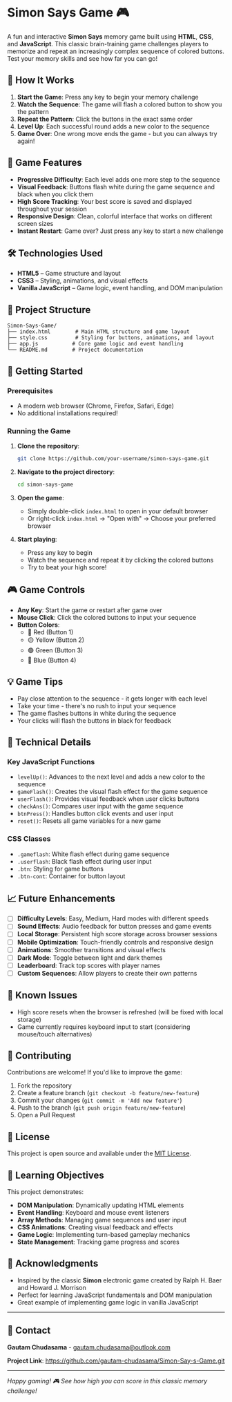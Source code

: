 # Simon Says Game 🎮

A fun and interactive **Simon Says** memory game built using **HTML**, **CSS**, and **JavaScript**. This classic brain-training game challenges players to memorize and repeat an increasingly complex sequence of colored buttons. Test your memory skills and see how far you can go!

## 🧠 How It Works

1. **Start the Game**: Press any key to begin your memory challenge
2. **Watch the Sequence**: The game will flash a colored button to show you the pattern
3. **Repeat the Pattern**: Click the buttons in the exact same order
4. **Level Up**: Each successful round adds a new color to the sequence
5. **Game Over**: One wrong move ends the game - but you can always try again!

## 🎯 Game Features

- **Progressive Difficulty**: Each level adds one more step to the sequence
- **Visual Feedback**: Buttons flash white during the game sequence and black when you click them
- **High Score Tracking**: Your best score is saved and displayed throughout your session
- **Responsive Design**: Clean, colorful interface that works on different screen sizes
- **Instant Restart**: Game over? Just press any key to start a new challenge

## 🛠️ Technologies Used

- **HTML5** – Game structure and layout
- **CSS3** – Styling, animations, and visual effects
- **Vanilla JavaScript** – Game logic, event handling, and DOM manipulation

## 📁 Project Structure

```
Simon-Says-Game/
├── index.html        # Main HTML structure and game layout
├── style.css         # Styling for buttons, animations, and layout
├── app.js           # Core game logic and event handling
└── README.md        # Project documentation
```

## 🚀 Getting Started

### Prerequisites
- A modern web browser (Chrome, Firefox, Safari, Edge)
- No additional installations required!

### Running the Game

1. **Clone the repository**:
   ```bash
   git clone https://github.com/your-username/simon-says-game.git
   ```

2. **Navigate to the project directory**:
   ```bash
   cd simon-says-game
   ```

3. **Open the game**:
   - Simply double-click `index.html` to open in your default browser
   - Or right-click `index.html` → "Open with" → Choose your preferred browser

4. **Start playing**:
   - Press any key to begin
   - Watch the sequence and repeat it by clicking the colored buttons
   - Try to beat your high score!

## 🎮 Game Controls

- **Any Key**: Start the game or restart after game over
- **Mouse Click**: Click the colored buttons to input your sequence
- **Button Colors**: 
  - 🔴 Red (Button 1)
  - 🟡 Yellow (Button 2) 
  - 🟢 Green (Button 3)
  - 🔵 Blue (Button 4)

## 💡 Game Tips

- Pay close attention to the sequence - it gets longer with each level
- Take your time - there's no rush to input your sequence
- The game flashes buttons in white during the sequence
- Your clicks will flash the buttons in black for feedback

## 🔧 Technical Details

### Key JavaScript Functions

- `levelUp()`: Advances to the next level and adds a new color to the sequence
- `gameFlash()`: Creates the visual flash effect for the game sequence
- `userFlash()`: Provides visual feedback when user clicks buttons
- `checkAns()`: Compares user input with the game sequence
- `btnPress()`: Handles button click events and user input
- `reset()`: Resets all game variables for a new game

### CSS Classes

- `.gameflash`: White flash effect during game sequence
- `.userflash`: Black flash effect during user input
- `.btn`: Styling for game buttons
- `.btn-cont`: Container for button layout

## 📈 Future Enhancements

- [ ] **Difficulty Levels**: Easy, Medium, Hard modes with different speeds
- [ ] **Sound Effects**: Audio feedback for button presses and game events
- [ ] **Local Storage**: Persistent high score storage across browser sessions
- [ ] **Mobile Optimization**: Touch-friendly controls and responsive design
- [ ] **Animations**: Smoother transitions and visual effects
- [ ] **Dark Mode**: Toggle between light and dark themes
- [ ] **Leaderboard**: Track top scores with player names
- [ ] **Custom Sequences**: Allow players to create their own patterns

## 🐛 Known Issues

- High score resets when the browser is refreshed (will be fixed with local storage)
- Game currently requires keyboard input to start (considering mouse/touch alternatives)

## 🤝 Contributing

Contributions are welcome! If you'd like to improve the game:

1. Fork the repository
2. Create a feature branch (`git checkout -b feature/new-feature`)
3. Commit your changes (`git commit -m 'Add new feature'`)
4. Push to the branch (`git push origin feature/new-feature`)
5. Open a Pull Request

## 📄 License

This project is open source and available under the [MIT License](LICENSE).

## 🎯 Learning Objectives

This project demonstrates:
- **DOM Manipulation**: Dynamically updating HTML elements
- **Event Handling**: Keyboard and mouse event listeners
- **Array Methods**: Managing game sequences and user input
- **CSS Animations**: Creating visual feedback and effects
- **Game Logic**: Implementing turn-based gameplay mechanics
- **State Management**: Tracking game progress and scores

## 🙌 Acknowledgments

- Inspired by the classic **Simon** electronic game created by Ralph H. Baer and Howard J. Morrison
- Perfect for learning JavaScript fundamentals and DOM manipulation
- Great example of implementing game logic in vanilla JavaScript

---

## 📧 Contact

**Gautam Chudasama** - gautam.chudasama@outlook.com

**Project Link**: https://github.com/gautam-chudasama/Simon-Say-s-Game.git

---

*Happy gaming! 🎮 See how high you can score in this classic memory challenge!*
